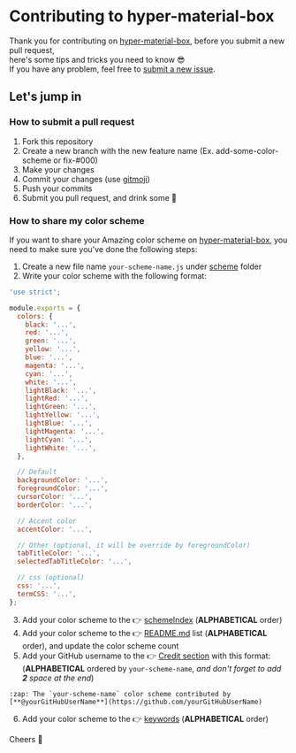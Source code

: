 # Contributing to hyper-material-box

Thank you for contributing on [hyper-material-box](https://github.com/ooJerryLeeoo/hyper-material-box), before you submit a new pull request,  
here's some tips and tricks you need to know :sunglasses:  
If you have any problem, feel free to [submit a new issue](https://github.com/ooJerryLeeoo/hyper-material-box/issues/new).

## Let's jump in

### How to submit a pull request

1. Fork this repository
2. Create a new branch with the new feature name (Ex. add-some-color-scheme or fix-#000)
3. Make your changes
4. Commit your changes (use [gitmoji](https://gitmoji.carloscuesta.me/))
5. Push your commits
6. Submit you pull request, and drink some :tea:

### How to share my color scheme

If you want to share your Amazing color scheme on [hyper-material-box](https://github.com/ooJerryLeeoo/hyper-material-box), you need to make sure you've done the following steps:

1. Create a new file name `your-scheme-name.js` under [scheme](https://github.com/ooJerryLeeoo/hyper-material-box/tree/master/scheme) folder
2. Write your color scheme with the following format:
``` javascript
'use strict';

module.exports = {
  colors: {
    black: '...',
    red: '...',
    green: '...',
    yellow: '...',
    blue: '...',
    magenta: '...',
    cyan: '...',
    white: '...',
    lightBlack: '...',
    lightRed: '...',
    lightGreen: '...',
    lightYellow: '...',
    lightBlue: '...',
    lightMagenta: '...',
    lightCyan: '...',
    lightWhite: '...',
  },

  // Default
  backgroundColor: '...',
  foregroundColor: '...',
  cursorColor: '...',
  borderColor: '...',

  // Accent color
  accentColor: '...',

  // Other (optional, it will be override by foregroundColor)
  tabTitleColor: '...',
  selectedTabTitleColor: '...',

  // css (optional)
  css: '...',
  termCSS: '...',
};
```
3. Add your color scheme to the :point_right: [schemeIndex](https://github.com/ooJerryLeeoo/hyper-material-box/blob/master/index.js#L3) (**ALPHABETICAL** order)
4. Add your color scheme to the :point_right: [README.md](https://github.com/ooJerryLeeoo/hyper-material-box#wrench-color-scheme) list (**ALPHABETICAL** order), and update the color scheme count
5. Add your GitHub username to the :point_right: [Credit section](https://github.com/ooJerryLeeoo/hyper-material-box#zap-credit) with this format: (**ALPHABETICAL** ordered by `your-scheme-name`, *and don't forget to add __2__ space at the end*)
```
:zap: The `your-scheme-name` color scheme contributed by [**@yourGitHubUserName**](https://github.com/yourGitHubUserName)  
```
6. Add your color scheme to the :point_right: [keywords](https://github.com/ooJerryLeeoo/hyper-material-box/blob/master/package.json#L6) (**ALPHABETICAL** order)

Cheers :beers:
